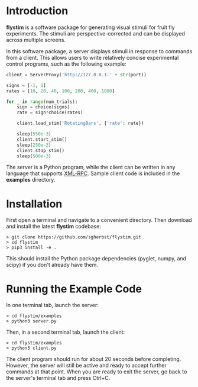 # Introduction

**flystim** is a software package for generating visual stimuli for fruit fly experiments.  The stimuli are perspective-corrected and can be displayed across multiple screens.

In this software package, a server displays stimuli in response to commands from a client.  This allows users to write relatively concise experimental control programs, such as the following example:

```python
client = ServerProxy('http://127.0.0.1:' + str(port))

signs = [-1, 1]
rates = [10, 20, 40, 100, 200, 400, 1000]

for _ in range(num_trials):
    sign = choice(signs)
    rate = sign*choice(rates)

    client.load_stim('RotatingBars', {'rate': rate})

    sleep(550e-3)
    client.start_stim()
    sleep(250e-3)
    client.stop_stim()
    sleep(500e-3)
```

The server is a Python program, while the client can be written in any language that supports [XML-RPC](https://en.wikipedia.org/wiki/XML-RPC).  Sample client code is included in the **examples** directory.

# Installation

First open a terminal and navigate to a convenient directory.  Then download and install the latest **flystim** codebase:

```shell
> git clone https://github.com/sgherbst/flystim.git
> cd flystim
> pip3 install -e .
```

This should install the Python package dependencies (pyglet, numpy, and scipy) if you don't already have them.

# Running the Example Code

In one terminal tab, launch the server:

```shell
> cd flystim/examples
> python3 server.py
```

Then, in a second terminal tab, launch the client:

```shell
> cd flystim/examples
> python3 client.py
```

The client program should run for about 20 seconds before completing.  However, the server will still be active and ready to accept further commands at that point.  When you are ready to exit the server, go back to the server's terminal tab and press Ctrl+C.

